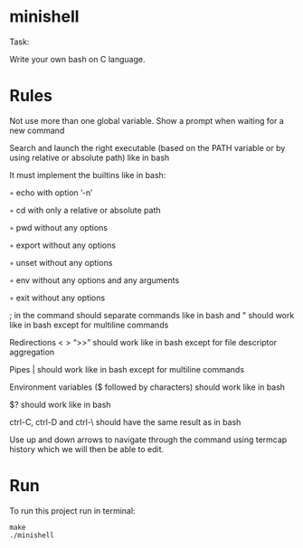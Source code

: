 # minishell

Task:

Write your own bash on C language.

# Rules

Not use more than one global variable.
Show a prompt when waiting for a new command

Search and launch the right executable (based on the PATH variable or by using
relative or absolute path) like in bash

It must implement the builtins like in bash:

  ◦ echo with option ’-n’

  ◦ cd with only a relative or absolute path

  ◦ pwd without any options

  ◦ export without any options

  ◦ unset without any options

  ◦ env without any options and any arguments

  ◦ exit without any options

; in the command should separate commands like in bash
and " should work like in bash except for multiline commands

Redirections < > “>>” should work like in bash except for file descriptor aggregation

Pipes | should work like in bash except for multiline commands

Environment variables ($ followed by characters) should work like in bash

$? should work like in bash

ctrl-C, ctrl-D and ctrl-\ should have the same result as in bash

Use up and down arrows to navigate through the command using termcap history which we will then be able to edit.

# Run

To run this project run in terminal:

    make
    ./minishell
